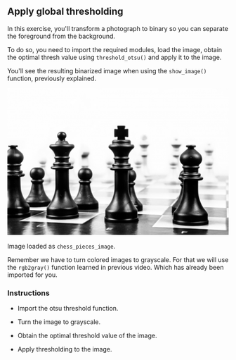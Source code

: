 ## Apply global thresholding

In this exercise, you'll transform a photograph to binary so you can separate the foreground from the background.

To do so, you need to import the required modules, load the image, obtain the optimal thresh value using `threshold_otsu()` and apply it to the image.

You'll see the resulting binarized image when using the `show_image()` function, previously explained.

![Chess pieces](bw.jpg)

Image loaded as `chess_pieces_image`.

Remember we have to turn colored images to grayscale. For that we will use the `rgb2gray()` function learned in previous video. Which has already been imported for you.

### Instructions

- Import the otsu threshold function.

- Turn the image to grayscale.

- Obtain the optimal threshold value of the image.

- Apply thresholding to the image.
